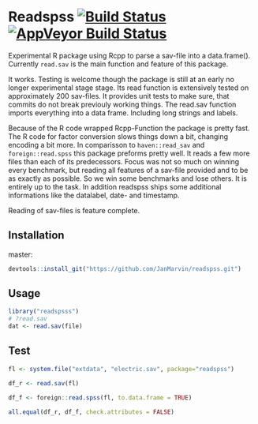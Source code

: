# Readspss [![Build Status](https://travis-ci.org/JanMarvin/readspss.svg?branch=master)](https://travis-ci.org/JanMarvin/readspss) [![AppVeyor Build Status](https://ci.appveyor.com/api/projects/status/github/JanMarvin/readspss?branch=master&svg=true)](https://ci.appveyor.com/project/JanMarvin/readspss)

Experimental R package using Rcpp to parse a sav-file into a data.frame().
Currently `read.sav` is the main function and feature of this package.

It works. Testing is welcome though the package is still at an early no longer
experimental stage stage. Its read function is extensively tested on 
approximately 200 sav-files. It provides unit tests to make sure, that commits
do not break previouly working things. The read.sav function imports everything
into a data frame. Including long strings and labels.

Because of the R code wrapped Rcpp-Function the package is pretty fast. The 
R code for factor conversion slows things down a bit, changing encoding a bit
more.
In comparisson to `haven::read_sav` and `foreign::read.spss` this package
preforms pretty well. It reads a few more files than each of its predecessors.
Focus was not so much on winning every benchmark, but reading all features of
a sav-file provided and to be as exactly as possible. So we win some benchmarks
and lose others. It is entirely up to the task. In addition readspss ships some
additional informations like the datalabel, date- and timestamp.

Reading of sav-files is feature complete.

## Installation

master:
```R
devtools::install_git("https://github.com/JanMarvin/readspss.git")
```

## Usage

```R
library("readspsss")
# ?read.sav
dat <- read.sav(file)
```

## Test

```R
fl <- system.file("extdata", "electric.sav", package="readspss")

df_r <- read.sav(fl)

df_f <- foreign::read.spss(fl, to.data.frame = TRUE)

all.equal(df_r, df_f, check.attributes = FALSE)
```

